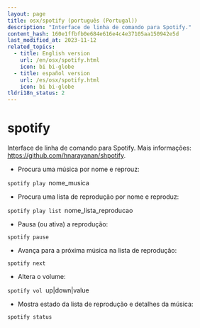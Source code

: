 ```yaml
---
layout: page
title: osx/spotify (português (Portugal))
description: "Interface de linha de comando para Spotify."
content_hash: 160e1ffbfb0e684e616e4c4e37105aa150942e5d
last_modified_at: 2023-11-12
related_topics:
  - title: English version
    url: /en/osx/spotify.html
    icon: bi bi-globe
  - title: español version
    url: /es/osx/spotify.html
    icon: bi bi-globe
tldri18n_status: 2
---
```

# spotify

Interface de linha de comando para Spotify.
Mais informações: <https://github.com/hnarayanan/shpotify>.

- Procura uma música por nome e reprouz:

`spotify play `<span class="tldr-var badge badge-pill bg-dark-lm bg-white-dm text-white-lm text-dark-dm font-weight-bold">nome_musica</span>

- Procura uma lista de reprodução por nome e reproduz:

`spotify play list `<span class="tldr-var badge badge-pill bg-dark-lm bg-white-dm text-white-lm text-dark-dm font-weight-bold">nome_lista_reproducao</span>

- Pausa (ou ativa) a reprodução:

`spotify pause`

- Avança para a próxima música na lista de reprodução:

`spotify next`

- Altera o volume:

`spotify vol `<span class="tldr-var badge badge-pill bg-dark-lm bg-white-dm text-white-lm text-dark-dm font-weight-bold">up|down|value</span>

- Mostra estado da lista de reprodução e detalhes da música:

`spotify status`
